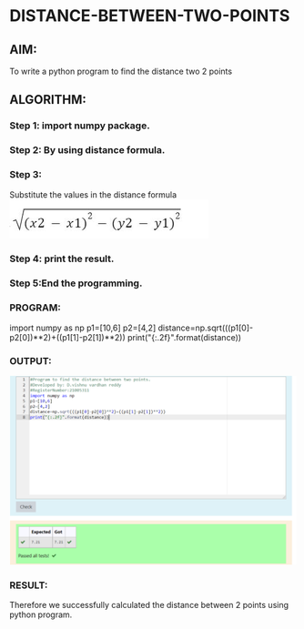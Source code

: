 # DISTANCE-BETWEEN-TWO-POINTS

## AIM:
To write a python program to find the distance two 2 points
## ALGORITHM:
### Step 1: import numpy package.
### Step 2: By using distance formula.
### Step 3: 
Substitute the values in the distance formula  
![formula](/git/formula.jpg)
### Step 4: print the result.
### Step 5:End the programming. 
### PROGRAM:
  import numpy as np
p1=[10,6]
p2=[4,2]
distance=np.sqrt(((p1[0]-p2[0])**2)+((p1[1]-p2[1])**2))
print("{:.2f}".format(distance))


### OUTPUT:
![output](/dis/imgg.png)
### RESULT:
Therefore we successfully calculated the distance between 2 points using python program.
